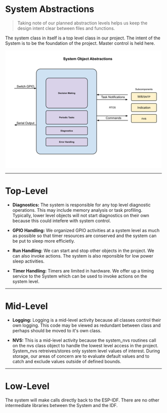 # System Abstractions
> Taking note of our planned abstraction levels helps us keep the design intent clear between files and functions.

The system class in itself is a top level class in our project.  The intent of the System is to be the foundation of the project.  Master control is held here.

![System Abstractions](./drawings/system_abstractions.svg)

---  
# Top-Level

* **Diagnostics:** 
The system is responsible for any top level diagnostic operations.  This may include memory analysis or task profiling.  Typically, lower level objects will not start
diagnostics on their own because this could intefere with system control.

* **GPIO Handling:** 
We organized GPIO activities at a system level as much as possible so that timer resources are conserved and the system can be put to sleep more efficietly.

* **Run Handling:** 
We can start and stop other objects in the project.  We can also invoke actions.  The system is also reponsible for low power sleep activities.

* **Timer Handling:** 
Timers are limited in hardware.  We offer up a timing service to the System which can be used to invoke actions on the system level. 

---  
# Mid-Level

* **Logging:** 
Logging is a mid-level activity because all classes control their own logging.  This code may be viewed as redundant between class and perhaps should be moved to it's own class.

* **NVS:** 
This is a mid-level activity because the system_nvs routines call on the nvs class object to handle the lowest level access in the project.  System_nvs retreives/stores only system level values of interest.  During storage, our areas of concern are to evaluate default values and to catch and exclude values outside of defined bounds.

---  
# Low-Level

The system will make calls directly back to the ESP-IDF.  There are no other intermediate libraries between the System and the IDF.